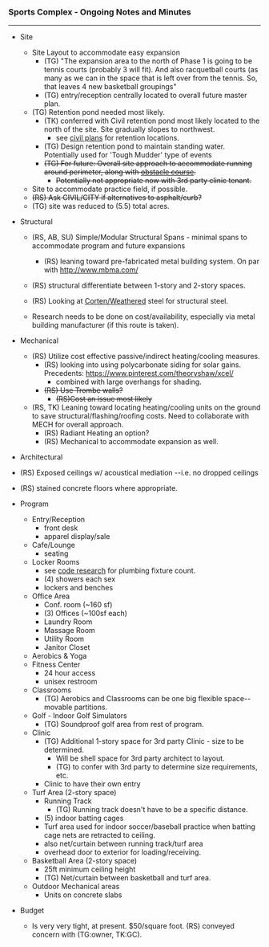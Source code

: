 ### Sports Complex - Ongoing Notes and Minutes

---

* Site

  * Site Layout to accommodate easy expansion
    * (TG) "The expansion area to the north of Phase 1 is going to be tennis courts (probably 3 will fit).  And also racquetball courts (as many as we can in the space that is left over from the tennis.  So, that leaves 4 new basketball groupings"
    * (TG) entry/reception centrally located to overall future master plan.
  * (TG) Retention pond needed most likely.
	  * (TK) conferred with Civil retention pond most likely located to the north of the site.  Site gradually slopes to northwest.
		  * see [civil plans](https://github.com/OpeningDesign/Sports_Complex/blob/6439713a7f2a3f5c5742423d3ef704299aa8c7cf/Transfer/20150218_Not_Open_Source_site%20plan%20from%20Civil/15-2809%20xcel%20sport%20jeff%2011x17%20PRE%20SITE.pdf) for retention locations.
    * (TG) Design retention pond to maintain standing water.  Potentially used for 'Tough Mudder' type of events
    * ~~(TG) For future: Overall site approach to accommodate running around perimeter, along with [obstacle course](https://www.google.com/search?q=obstacle+course&rlz=1C1CHFX_enUS591US591&source=lnms&tbm=isch&sa=X&ei=avemVJj1IcSeyASuyYCYAw&ved=0CAgQ_AUoAQ&biw=1920&bih=912).~~
	    * ~~Potentially not appropriate now with 3rd party clinic tenant.~~
  * Site to accommodate practice field, if possible.
  * ~~(RS) Ask CIVIL/CITY if alternatives to asphalt/curb?~~
  * (TG) site was reduced to (5.5) total acres.


* Structural 
  * (RS, AB, SU) Simple/Modular Structural Spans - minimal spans to accommodate program and future expansions
     * (RS) leaning toward pre-fabricated metal building system. On par with http://www.mbma.com/
   * (RS) structural differentiate between 1-story and 2-story spaces.
   * (RS) Looking at [Corten/Weathered](https://www.pinterest.com/search/pins/?q=corten%20steel&term_meta%5B%5D=corten%7Ctyped&term_meta%5B%5D=steel%7Ctyped) steel for structural steel.

	* Research needs to be done on cost/availability, especially via metal building manufacturer (if this route is taken).
* Mechanical

  * (RS) Utilize cost effective passive/indirect heating/cooling measures.
    * (RS) looking into using polycarbonate siding for solar gains. Precedents:  https://www.pinterest.com/theoryshaw/xcel/
      * combined with large overhangs for shading.
    * ~~(RS) Use Trombe walls?~~
	    * ~~(RS)Cost an issue most likely~~
  * (RS, TK) Leaning toward locating heating/cooling units on the ground to save structural/flashing/roofing costs. Need to collaborate with MECH for overall approach.
    * (RS) Radiant Heating an option?
    * (RS) Mechanical to accommodate expansion as well.
* Architectural
 * (RS) Exposed ceilings w/ acoustical mediation --i.e. no dropped ceilings
 * (RS) stained concrete floors where appropriate.

* Program

  * Entry/Reception
	  * front desk
	  * apparel display/sale
  * Cafe/Lounge
	  * seating
  * Locker Rooms
	  * see [code research](https://github.com/OpeningDesign/Sports_Complex/blob/master/Research%20and%20Info/Code%20Analysis.md) for plumbing fixture count.
	  * (4) showers each sex
	  * lockers and benches
  * Office Area
	  * Conf. room (~160 sf)
	  * (3) Offices (~100sf each)
	  * Laundry Room
	  * Massage Room
	  * Utility Room
	  * Janitor Closet
  * Aerobics & Yoga
  * Fitness Center
	  * 24 hour access
	  * unisex restroom
  * Classrooms
	  * (TG) Aerobics and Classrooms can be one big flexible space--movable partitions.
  * Golf - Indoor Golf Simulators
	  *   (TG) Soundproof golf area from rest of program.
  * Clinic
	  * (TG) Additional 1-story space for 3rd party Clinic - size to be determined.
		  * Will be shell space for 3rd party architect to layout. 
		  * (TG) to confer with 3rd party to determine size requirements, etc.
	  * Clinic to have their own entry
  * Turf Area (2-story space)
	  * Running Track
		  *   (TG) Running track doesn't have to be a specific distance.
	  * (5) indoor batting cages
	  * Turf area used for indoor soccer/baseball practice when batting cage nets are retracted to ceiling.
	  * also net/curtain between running track/turf area
	  * overhead door to exterior for loading/receiving.
  * Basketball Area (2-story space)
	  * 25ft minimum ceiling height
	  * (TG) Net/curtain between basketball and turf area.
  * Outdoor Mechanical areas
	  * Units on concrete slabs

  
* Budget

	* Is very very tight, at present. $50/square foot. (RS) conveyed concern with (TG:owner, TK:GC).









  










